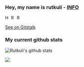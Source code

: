### Hey, my name is rutkuli - [INFO](https://rutkuli.github.io/) 
<a href="https://discord.gg/j422Xj9">
  <img align="left" alt="Hex-bot discord server" width="16px" src="https://cdn.jsdelivr.net/npm/simple-icons@v3/icons/discord.svg" />
</a>
<a href="https://github.com/rutkuli">
  <img align="left" alt="Rutkuli's Github" width="16px" src="https://cdn.jsdelivr.net/npm/simple-icons@v3/icons/github.svg" />
</a>
<a href="https://instagram.com/rutkuli/">
  <img align="left" alt="Rutkuli's Instagram" width="16px" src="https://cdn.jsdelivr.net/npm/simple-icons@v3/icons/instagram.svg" />
</a>

<br />

[See on Gitstalk](https://gitstalk.netlify.app/rutkuli)

 ### My current github stats
<p align="left">
  <img align="center" src="https://github-readme-stats.vercel.app/api?username=rutkuli&&show_icons=true&title_color=ffffff&icon_color=bb2acf&text_color=daf7dc&bg_color=151515" alt="Rutkuli's github stats"/>
</p>

![](https://user-images.githubusercontent.com/44347946/100876634-529f6b80-34b0-11eb-99b1-add710316966.gif)

<br />

</pre> 

<!--
**rutkuli/rutkuli** is a ✨ _special_ ✨ repository because its `README.md` (this file) appears on your GitHub profile.



